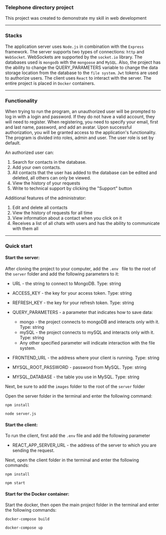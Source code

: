 ### Telephone directory project

This project was created to demonstrate my skill in web development

---

### Stacks

The application server uses `Node.js` in combination with the `Express` framework. The server supports two types of connections: `http` and `WebSocket`. WebSockets are supported by the `socket.io` library. The databases used is `mongodb` with the `mongoose` and `MySQL`. Also, the project has the ability to change the QUERY_PARAMETERS variable to change the data storage location from the database to the `file system`. `Jwt` tokens are used to authorize users. The client uses `React` to interact with the server. The entire project is placed in `Docker` containers.

---

### Functionality

When trying to run the program, an unauthorized user will be prompted to log in with a login and password. If they do not have a valid account, they will need to register. When registering, you need to specify your email, first and last name, password, and add an avatar.
Upon successful authorization, you will be granted access to the application's functionality.
The program is divided into roles, admin and user. The user role is set by default.

An authorized user can:

1. Search for contacts in the database.
2. Add your own contacts.
3. All contacts that the user has added to the database can be edited and deleted, all others can only be viewed.
4. View the history of your requests
5. Write to technical support by clicking the "Support" button

Additional features of the administrator:

1. Edit and delete all contacts
2. View the history of requests for all time
3. View information about a contact when you click on it
4. Receives a list of all chats with users and has the ability to communicate with them all

---

### Quick start

#### Start the server:

After cloning the project to your computer, add the `.env ` file to the root of the `server` folder and add the following parameters to it:

- URL - the string to connect to MongoDB. Type: string

- ACCESS_KEY - the key for your access token. Type: string

- REFRESH_KEY - the key for your refresh token. Type: string

- QUERY_PARAMETERS - a parameter that indicates how to save data:

  - mongo - the project connects to mongoDB and interacts only with it. Type: string
  - mySQL - the project connects to mySQL and interacts only with it. Type: string
  - Any other specified parameter will indicate interaction with the file system.

- FRONTEND_URL - the address where your client is running. Type: string

- MYSQL_ROOT_PASSWORD - password from MySQL. Type: string

- MYSQL_DATABASE - the table you use in MySQL. Type: string

Next, be sure to add the `images` folder to the root of the `server` folder

Open the server folder in the terminal and enter the following command:

```JS
npm install
```

```JS
node server.js
```

#### Start the client:

To run the client, first add the `.env` file and add the following parameter

- REACT_APP_SERVER_URL - the address of the server to which you are sending the request.

Next, open the client folder in the terminal and enter the following commands:

```JS
npm install
```

```JS
npm start
```

#### Start for the Docker container:

Start the docker, then open the main project folder in the terminal and enter the following commands:

```JS
docker-compose build
```

```JS
docker-compose up
```
